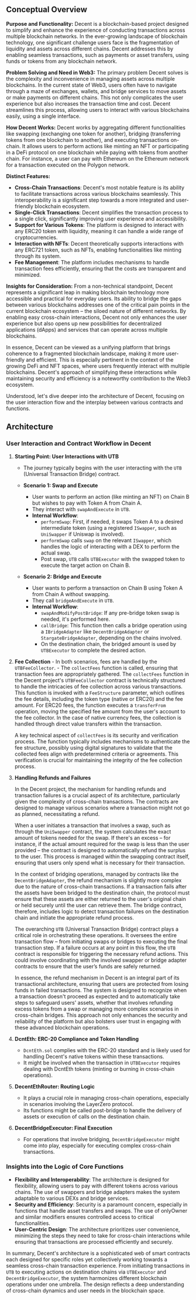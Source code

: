 ## Conceptual Overview 

**Purpose and Functionality:**
Decent is a blockchain-based project designed to simplify and enhance the experience of conducting transactions across multiple blockchain networks. In the ever-growing landscape of blockchain technology, one significant challenge users face is the fragmentation of liquidity and assets across different chains. Decent addresses this by enabling seamless transactions, such as payments or asset transfers, using funds or tokens from any blockchain network.

**Problem Solving and Need in Web3:**
The primary problem Decent solves is the complexity and inconvenience in managing assets across multiple blockchains. In the current state of Web3, users often have to navigate through a maze of exchanges, wallets, and bridge services to move assets or make payments on different chains. This not only complicates the user experience but also increases the transaction time and cost. Decent streamlines this process, allowing users to interact with various blockchains easily, using a single interface.

**How Decent Works:**
Decent works by aggregating different functionalities like swapping (exchanging one token for another), bridging (transferring tokens from one blockchain to another), and executing transactions on-chain. It allows users to perform actions like minting an NFT or participating in a DeFi protocol on one blockchain while paying with tokens from another chain. For instance, a user can pay with Ethereum on the Ethereum network for a transaction executed on the Polygon network.

**Distinct Features:**
- **Cross-Chain Transactions**: Decent's most notable feature is its ability to facilitate transactions across various blockchains seamlessly. This interoperability is a significant step towards a more integrated and user-friendly blockchain ecosystem.
- **Single-Click Transactions**: Decent simplifies the transaction process to a single click, significantly improving user experience and accessibility.
- **Support for Various Tokens**: The platform is designed to interact with any ERC20 token with liquidity, meaning it can handle a wide range of cryptocurrencies.
- **Interaction with NFTs**: Decent theoretically supports interactions with any ERC721 token, such as NFTs, enabling functionalities like minting through its system.
- **Fee Management**: The platform includes mechanisms to handle transaction fees efficiently, ensuring that the costs are transparent and minimized.

**Insights for Consideration:**
From a non-technical standpoint, Decent represents a significant leap in making blockchain technology more accessible and practical for everyday users. Its ability to bridge the gaps between various blockchains addresses one of the critical pain points in the current blockchain ecosystem – the siloed nature of different networks. By enabling easy cross-chain interactions, Decent not only enhances the user experience but also opens up new possibilities for decentralized applications (dApps) and services that can operate across multiple blockchains.

In essence, Decent can be viewed as a unifying platform that brings coherence to a fragmented blockchain landscape, making it more user-friendly and efficient. This is especially pertinent in the context of the growing DeFi and NFT spaces, where users frequently interact with multiple blockchains. Decent's approach of simplifying these interactions while maintaining security and efficiency is a noteworthy contribution to the Web3 ecosystem.

Understood, let's dive deeper into the architecture of Decent, focusing on the user interaction flow and the interplay between various contracts and functions.

## Architecture
### User Interaction and Contract Workflow in Decent

1. **Starting Point: User Interactions with UTB**
   - The journey typically begins with the user interacting with the `UTB` (Universal Transaction Bridge) contract.
   - **Scenario 1: Swap and Execute**
     - User wants to perform an action (like minting an NFT) on Chain B but wishes to pay with Token A from Chain A.
     - They interact with `swapAndExecute` in `UTB`.
     - **Internal Workflow**:
       - `performSwap`: First, if needed, it swaps Token A to a desired intermediate token (using a registered `ISwapper`, such as `UniSwapper` if Uniswap is involved).
       - `performSwap` calls `swap` on the relevant `ISwapper`, which handles the logic of interacting with a DEX to perform the actual swap.
       - Post swap, `UTB` calls `UTBExecutor` with the swapped token to execute the target action on Chain B.

   - **Scenario 2: Bridge and Execute**
     - User wants to perform a transaction on Chain B using Token A from Chain A without swapping.
     - They call `bridgeAndExecute` in `UTB`.
     - **Internal Workflow**:
       - `swapAndModifyPostBridge`: If any pre-bridge token swap is needed, it's performed here.
       - `callBridge`: This function then calls a bridge operation using a `IBridgeAdapter` like `DecentBridgeAdapter` or `StargateBridgeAdapter`, depending on the chains involved.
       - On the destination chain, the bridged amount is used by `UTBExecutor` to complete the desired action.

2. **Fee Collection**
       - In both scenarios, fees are handled by the `UTBFeeCollector`.
       - The `collectFees` function is called, ensuring that transaction fees are appropriately gathered. The `collectFees` function in the Decent project's `UTBFeeCollector` contract is technically structured to handle the intricacies of fee collection across various transactions. This function is invoked with a `FeeStructure` parameter, which outlines the fee details, including the token type (native or ERC20) and the fee amount. For ERC20 fees, the function executes a `transferFrom` operation, moving the specified fee amount from the user's account to the fee collector. In the case of native currency fees, the collection is handled through direct value transfers within the transaction.
    
    A key technical aspect of `collectFees` is its security and verification process. The function typically includes mechanisms to authenticate the fee structure, possibly using digital signatures to validate that the collected fees align with predetermined criteria or agreements. This verification is crucial for maintaining the integrity of the fee collection process.



3. **Handling Refunds and Failures**
  
      In the Decent project, the mechanism for handling refunds and transaction failures is a crucial aspect of its architecture, particularly given the complexity of cross-chain transactions. The contracts are designed to manage various scenarios where a transaction might not go as planned, necessitating a refund.
      
      When a user initiates a transaction that involves a swap, such as through the `UniSwapper` contract, the system calculates the exact amount of tokens needed for the swap. If there's an excess – for instance, if the actual amount required for the swap is less than the user provided – the contract is designed to automatically refund the surplus to the user. This process is managed within the swapping contract itself, ensuring that users only spend what is necessary for their transaction.
      
      In the context of bridging operations, managed by contracts like the `DecentBridgeAdapter`, the refund mechanism is slightly more complex due to the nature of cross-chain transactions. If a transaction fails after the assets have been bridged to the destination chain, the protocol must ensure that these assets are either returned to the user's original chain or held securely until the user can retrieve them. The bridge contract, therefore, includes logic to detect transaction failures on the destination chain and initiate the appropriate refund process.
      
      The overarching `UTB` (Universal Transaction Bridge) contract plays a critical role in orchestrating these operations. It oversees the entire transaction flow – from initiating swaps or bridges to executing the final transaction step. If a failure occurs at any point in this flow, the `UTB` contract is responsible for triggering the necessary refund actions. This could involve coordinating with the involved swapper or bridge adapter contracts to ensure that the user’s funds are safely returned.
    
    In essence, the refund mechanism in Decent is an integral part of its transactional architecture, ensuring that users are protected from losing funds in failed transactions. The system is designed to recognize when a transaction doesn't proceed as expected and to automatically take steps to safeguard users' assets, whether that involves refunding excess tokens from a swap or managing more complex scenarios in cross-chain bridges. This approach not only enhances the security and reliability of the platform but also bolsters user trust in engaging with these advanced blockchain operations.

5. **DcntEth: ERC-20 Compliance and Token Handling**
   - `DcntEth.sol` complies with the ERC-20 standard and is likely used for handling Decent's native tokens within these transactions.
   - It might be involved when the transaction in `UTBExecutor` requires dealing with DcntEth tokens (minting or burning in cross-chain operations).

6. **DecentEthRouter: Routing Logic**
   - It plays a crucial role in managing cross-chain operations, especially in scenarios involving the LayerZero protocol.
   - Its functions might be called post-bridge to handle the delivery of assets or execution of calls on the destination chain.

7. **DecentBridgeExecutor: Final Execution**
   - For operations that involve bridging, `DecentBridgeExecutor` might come into play, especially for executing complex cross-chain transactions.

### Insights into the Logic of Core Functions

- **Flexibility and Interoperability**: The architecture is designed for flexibility, allowing users to pay with different tokens across various chains. The use of swappers and bridge adapters makes the system adaptable to various DEXs and bridge services.
- **Security and Efficiency**: Security is a paramount concern, especially in functions that handle asset transfers and swaps. The use of onlyOwner and similar modifiers ensures controlled access to critical functionalities.
- **User-Centric Design**: The architecture prioritizes user convenience, minimizing the steps they need to take for cross-chain interactions while ensuring that transactions are processed efficiently and securely.

In summary, Decent's architecture is a sophisticated web of smart contracts each designed for specific roles yet collectively working towards a seamless cross-chain transaction experience. From initiating transactions in `UTB` to executing actions on destination chains via `UTBExecutor` and `DecentBridgeExecutor`, the system harmonizes different blockchain operations under one umbrella. The design reflects a deep understanding of cross-chain dynamics and user needs in the blockchain space.
